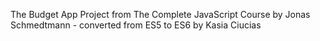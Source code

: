 The Budget App Project from The Complete JavaScript Course by Jonas Schmedtmann - converted from ES5 to ES6 by Kasia Ciucias
